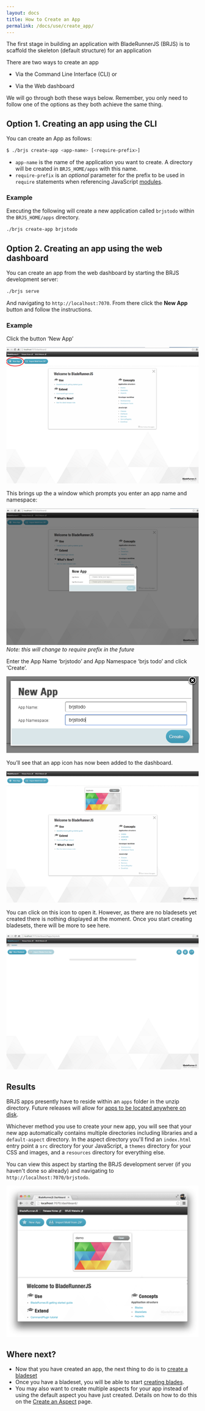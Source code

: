 ```yaml
---
layout: docs
title: How to Create an App
permalink: /docs/use/create_app/
---
```


The first stage in building an application with BladeRunnerJS (BRJS) is to scaffold
the skeleton (default structure) for an application

There are two ways to create an app

- Via the Command Line Interface (CLI) or

- Via the Web dashboard

We will go through both these ways below. Remember, you only need to follow one of the options as they both achieve the same thing.

## Option 1. Creating an app using the CLI

You can create an App as follows:

```bash
$ ./brjs create-app <app-name> [<require-prefix>]
```

* `app-name` is the name of the application you want to create. A directory will
be created in `BRJS_HOME/apps` with this name.
* `require-prefix` is an *optional* parameter for the prefix to be used in `require`
statements when referencing JavaScript [modules](/docs/concepts/modules/).

### Example

Executing the following will create a new application called `brjstodo` within the `BRJS_HOME/apps` directory.

```bash
./brjs create-app brjstodo
```
## Option 2. Creating an app using the web dashboard

You can create an app from the web dashboard by starting the BRJS development
server:

```bash
./brjs serve
```

And navigating to `http://localhost:7070`. From there click the **New App** button
and follow the instructions.

### Example

Click the button ‘New App’

![](/docs/use/img/create-app-newapp.png)

This brings up the a window which prompts you enter an app name and namespace:

![](/docs/use/img/create-app-newapp-name.png)
*Note: this will change to require prefix in the future*

Enter the App Name ‘brjstodo’ and App Namespace ‘brjs todo’ and click ‘Create’.

![](/docs/use/img/create-app-newapp-name-brjstodo.png)

You’ll see that an app icon has now been added to the dashboard.

![](/docs/use/img/create-app-icon-brjstodo.png)

You can click on this icon to open it. However, as there are no bladesets yet created there is nothing displayed at the moment. Once you start creating bladesets, there will be more to see here.

![](/docs/use/img/create-app-empty-bladeset.png)

## Results

<div class="alert alert-info">
  <p>
    BRJS apps presently have to reside within an <code>apps</code> folder in the unzip directory. Future releases will allow for <a href="https://github.com/BladeRunnerJS/brjs/issues/1">apps to be located anywhere on disk</a>.
  </p>
</div>

Whichever method you use to create your new app, you will see that your new app automatically contains multiple directories including libraries and a `default-aspect` directory. In the aspect directory you'll find an `index.html` entry point a `src` directory for your JavaScript, a `themes` directory for your CSS and images, and a `resources` directory for everything else.

You can view this aspect by starting the BRJS development server (if you haven't done so already) and navigating to `http://localhost:7070/brjstodo`.

![](/docs/use/img/new-app-btn.png)

## Where next?

- Now that you have created an app, the next thing to do is to [create a bladeset](/docs/use/create_bladeset/)
- Once you have a bladeset, you will be able to start [creating blades](/docs/use/create_blade/).
- You may also want to create multiple aspects for your app instead of using the default aspect you have just created. Details on how to do this on the [Create an Aspect](/docs/use/create_aspect/) page.
